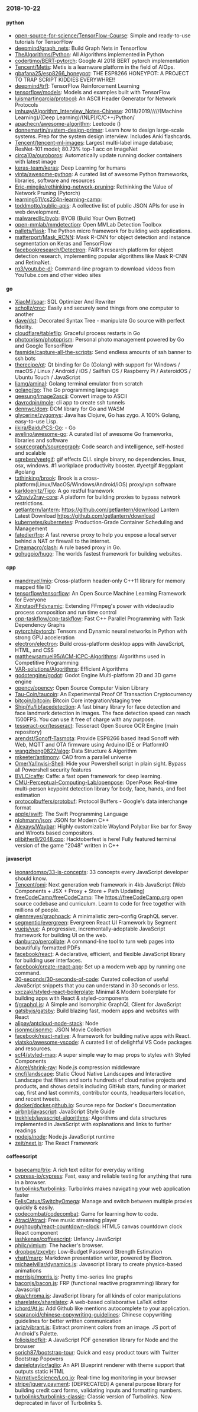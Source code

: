 ### 2018-10-22

#### python
* [open-source-for-science/TensorFlow-Course](https://github.com/open-source-for-science/TensorFlow-Course): Simple and ready-to-use tutorials for TensorFlow
* [deepmind/graph_nets](https://github.com/deepmind/graph_nets): Build Graph Nets in Tensorflow
* [TheAlgorithms/Python](https://github.com/TheAlgorithms/Python): All Algorithms implemented in Python
* [codertimo/BERT-pytorch](https://github.com/codertimo/BERT-pytorch): Google AI 2018 BERT pytorch implementation
* [Tencent/Metis](https://github.com/Tencent/Metis): Metis is a learnware platform in the field of AIOps.
* [gbafana25/esp8266_honeypot](https://github.com/gbafana25/esp8266_honeypot): THE ESP8266 HONEYPOT: A PROJECT TO TRAP SCRIPT KIDDIES EVERYWHRE!!
* [deepmind/trfl](https://github.com/deepmind/trfl): TensorFlow Reinforcement Learning
* [tensorflow/models](https://github.com/tensorflow/models): Models and examples built with TensorFlow
* [luismartingarcia/protocol](https://github.com/luismartingarcia/protocol): An ASCII Header Generator for Network Protocols
* [imhuay/Algorithm_Interview_Notes-Chinese](https://github.com/imhuay/Algorithm_Interview_Notes-Chinese): 2018/2019/////(Machine Learning)/(Deep Learning)/(NLP)/C/C++/Python/
* [apachecn/awesome-algorithm](https://github.com/apachecn/awesome-algorithm): Leetcode  () 
* [donnemartin/system-design-primer](https://github.com/donnemartin/system-design-primer): Learn how to design large-scale systems. Prep for the system design interview. Includes Anki flashcards.
* [Tencent/tencent-ml-images](https://github.com/Tencent/tencent-ml-images): Largest multi-label image database; ResNet-101 model; 80.73% top-1 acc on ImageNet
* [circa10a/ouroboros](https://github.com/circa10a/ouroboros): Automatically update running docker containers with latest image
* [keras-team/keras](https://github.com/keras-team/keras): Deep Learning for humans
* [vinta/awesome-python](https://github.com/vinta/awesome-python): A curated list of awesome Python frameworks, libraries, software and resources
* [Eric-mingjie/rethinking-network-pruning](https://github.com/Eric-mingjie/rethinking-network-pruning): Rethinking the Value of Network Pruning (Pytorch)
* [learning511/cs224n-learning-camp](https://github.com/learning511/cs224n-learning-camp): 
* [toddmotto/public-apis](https://github.com/toddmotto/public-apis): A collective list of public JSON APIs for use in web development.
* [malwaredllc/byob](https://github.com/malwaredllc/byob): BYOB (Build Your Own Botnet)
* [open-mmlab/mmdetection](https://github.com/open-mmlab/mmdetection): Open MMLab Detection Toolbox
* [pallets/flask](https://github.com/pallets/flask): The Python micro framework for building web applications.
* [matterport/Mask_RCNN](https://github.com/matterport/Mask_RCNN): Mask R-CNN for object detection and instance segmentation on Keras and TensorFlow
* [facebookresearch/Detectron](https://github.com/facebookresearch/Detectron): FAIR's research platform for object detection research, implementing popular algorithms like Mask R-CNN and RetinaNet.
* [rg3/youtube-dl](https://github.com/rg3/youtube-dl): Command-line program to download videos from YouTube.com and other video sites

#### go
* [XiaoMi/soar](https://github.com/XiaoMi/soar): SQL Optimizer And Rewriter
* [schollz/croc](https://github.com/schollz/croc): Easily and securely send things from one computer to another  
* [dave/dst](https://github.com/dave/dst): Decorated Syntax Tree - manipulate Go source with perfect fidelity.
* [cloudflare/tableflip](https://github.com/cloudflare/tableflip): Graceful process restarts in Go
* [photoprism/photoprism](https://github.com/photoprism/photoprism): Personal photo management powered by Go and Google TensorFlow
* [fasmide/capture-all-the-scripts](https://github.com/fasmide/capture-all-the-scripts): Send endless amounts of ssh banner to ssh bots
* [therecipe/qt](https://github.com/therecipe/qt): Qt binding for Go (Golang) with support for Windows / macOS / Linux / Android / iOS / Sailfish OS / Raspberry Pi / AsteroidOS / Ubuntu Touch / JavaScript
* [liamg/aminal](https://github.com/liamg/aminal): Golang terminal emulator from scratch
* [golang/go](https://github.com/golang/go): The Go programming language
* [qeesung/image2ascii](https://github.com/qeesung/image2ascii):  Convert image to ASCII
* [davrodpin/mole](https://github.com/davrodpin/mole): cli app to create ssh tunnels
* [dennwc/dom](https://github.com/dennwc/dom): DOM library for Go and WASM
* [glycerine/zygomys](https://github.com/glycerine/zygomys): Java has Clojure, Go has zygo. A 100% Golang, easy-to-use Lisp.
* [iikira/BaiduPCS-Go](https://github.com/iikira/BaiduPCS-Go):  - Go
* [avelino/awesome-go](https://github.com/avelino/awesome-go): A curated list of awesome Go frameworks, libraries and software
* [sourcegraph/sourcegraph](https://github.com/sourcegraph/sourcegraph): Code search and intelligence, self-hosted and scalable
* [sgreben/yeetgif](https://github.com/sgreben/yeetgif): gif effects CLI. single binary, no dependencies. linux, osx, windows. #1 workplace productivity booster. #yeetgif #eggplant #golang
* [txthinking/brook](https://github.com/txthinking/brook): Brook is a cross-platform(Linux/MacOS/Windows/Android/iOS) proxy/vpn software
* [karldoenitz/Tigo](https://github.com/karldoenitz/Tigo): A go restful framework
* [v2ray/v2ray-core](https://github.com/v2ray/v2ray-core): A platform for building proxies to bypass network restrictions.
* [getlantern/lantern](https://github.com/getlantern/lantern):  https://github.com/getlantern/download  Lantern Latest Download https://github.com/getlantern/download 
* [kubernetes/kubernetes](https://github.com/kubernetes/kubernetes): Production-Grade Container Scheduling and Management
* [fatedier/frp](https://github.com/fatedier/frp): A fast reverse proxy to help you expose a local server behind a NAT or firewall to the internet.
* [Dreamacro/clash](https://github.com/Dreamacro/clash): A rule based proxy in Go.
* [gohugoio/hugo](https://github.com/gohugoio/hugo): The worlds fastest framework for building websites.

#### cpp
* [mandreyel/mio](https://github.com/mandreyel/mio): Cross-platform header-only C++11 library for memory mapped file IO
* [tensorflow/tensorflow](https://github.com/tensorflow/tensorflow): An Open Source Machine Learning Framework for Everyone
* [Xingtao/FFdynamic](https://github.com/Xingtao/FFdynamic): Extending FFmpeg's power with video/audio process composition and run time control
* [cpp-taskflow/cpp-taskflow](https://github.com/cpp-taskflow/cpp-taskflow): Fast C++ Parallel Programming with Task Dependency Graphs
* [pytorch/pytorch](https://github.com/pytorch/pytorch): Tensors and Dynamic neural networks in Python with strong GPU acceleration
* [electron/electron](https://github.com/electron/electron): Build cross-platform desktop apps with JavaScript, HTML, and CSS
* [matthewsamuel95/ACM-ICPC-Algorithms](https://github.com/matthewsamuel95/ACM-ICPC-Algorithms): Algorithms used in Competitive Programming
* [VAR-solutions/Algorithms](https://github.com/VAR-solutions/Algorithms): Efficient Algorithms
* [godotengine/godot](https://github.com/godotengine/godot): Godot Engine  Multi-platform 2D and 3D game engine
* [opencv/opencv](https://github.com/opencv/opencv): Open Source Computer Vision Library
* [Tau-Coin/taucoin](https://github.com/Tau-Coin/taucoin): An Experimental Proof Of Transaction Cryptocurrency
* [bitcoin/bitcoin](https://github.com/bitcoin/bitcoin): Bitcoin Core integration/staging tree
* [ShiqiYu/libfacedetection](https://github.com/ShiqiYu/libfacedetection): A fast binary library for face detection and face landmark detection in images. The face detection speed can reach 1500FPS. You can use it free of charge with any purpose.
* [tesseract-ocr/tesseract](https://github.com/tesseract-ocr/tesseract): Tesseract Open Source OCR Engine (main repository)
* [arendst/Sonoff-Tasmota](https://github.com/arendst/Sonoff-Tasmota): Provide ESP8266 based itead Sonoff with Web, MQTT and OTA firmware using Arduino IDE or PlatformIO
* [wangzheng0822/algo](https://github.com/wangzheng0822/algo): Data Structure & Algorithm
* [mkeeter/antimony](https://github.com/mkeeter/antimony): CAD from a parallel universe
* [OmerYa/Invisi-Shell](https://github.com/OmerYa/Invisi-Shell): Hide your Powershell script in plain sight. Bypass all Powershell security features
* [BVLC/caffe](https://github.com/BVLC/caffe): Caffe: a fast open framework for deep learning.
* [CMU-Perceptual-Computing-Lab/openpose](https://github.com/CMU-Perceptual-Computing-Lab/openpose): OpenPose: Real-time multi-person keypoint detection library for body, face, hands, and foot estimation
* [protocolbuffers/protobuf](https://github.com/protocolbuffers/protobuf): Protocol Buffers - Google's data interchange format
* [apple/swift](https://github.com/apple/swift): The Swift Programming Language
* [nlohmann/json](https://github.com/nlohmann/json): JSON for Modern C++
* [Alexays/Waybar](https://github.com/Alexays/Waybar): Highly customizable Wayland Polybar like bar for Sway and Wlroots based compositors.  
* [plibither8/2048.cpp](https://github.com/plibither8/2048.cpp):  Hacktoberfest is here!   Fully featured terminal version of the game "2048" written in C++

#### javascript
* [leonardomso/33-js-concepts](https://github.com/leonardomso/33-js-concepts):  33 concepts every JavaScript developer should know.
* [Tencent/omi](https://github.com/Tencent/omi): Next generation web framework in 4kb JavaScript (Web Components + JSX + Proxy + Store + Path Updating)
* [freeCodeCamp/freeCodeCamp](https://github.com/freeCodeCamp/freeCodeCamp): The https://freeCodeCamp.org open source codebase and curriculum. Learn to code for free together with millions of people.
* [glennreyes/graphpack](https://github.com/glennreyes/graphpack):  A minimalistic zero-config GraphQL server.
* [segmentio/evergreen](https://github.com/segmentio/evergreen):  Evergreen React UI Framework by Segment
* [vuejs/vue](https://github.com/vuejs/vue):  A progressive, incrementally-adoptable JavaScript framework for building UI on the web.
* [danburzo/percollate](https://github.com/danburzo/percollate):    A command-line tool to turn web pages into beautifully formatted PDFs
* [facebook/react](https://github.com/facebook/react): A declarative, efficient, and flexible JavaScript library for building user interfaces.
* [facebook/create-react-app](https://github.com/facebook/create-react-app): Set up a modern web app by running one command.
* [30-seconds/30-seconds-of-code](https://github.com/30-seconds/30-seconds-of-code): Curated collection of useful JavaScript snippets that you can understand in 30 seconds or less.
* [xxczaki/styled-react-boilerplate](https://github.com/xxczaki/styled-react-boilerplate): Minimal & Modern boilerplate for building apps with React & styled-components
* [f/graphql.js](https://github.com/f/graphql.js): A Simple and Isomorphic GraphQL Client for JavaScript
* [gatsbyjs/gatsby](https://github.com/gatsbyjs/gatsby): Build blazing fast, modern apps and websites with React
* [alipay/antcloud-node-stack](https://github.com/alipay/antcloud-node-stack):  Node 
* [jsonmc/jsonmc](https://github.com/jsonmc/jsonmc): JSON Movie Collection
* [facebook/react-native](https://github.com/facebook/react-native): A framework for building native apps with React.
* [viatsko/awesome-vscode](https://github.com/viatsko/awesome-vscode):  A curated list of delightful VS Code packages and resources.
* [scf4/styled-map](https://github.com/scf4/styled-map): A super simple way to map props to styles with Styled Components 
* [Alorel/shrink-ray](https://github.com/Alorel/shrink-ray): Node.js compression middleware
* [cncf/landscape](https://github.com/cncf/landscape): Static Cloud Native Landscapes and Interactive Landscape that filters and sorts hundreds of cloud native projects and products, and shows details including GitHub stars, funding or market cap, first and last commits, contributor counts, headquarters location, and recent tweets.
* [docker/docker.github.io](https://github.com/docker/docker.github.io): Source repo for Docker's Documentation
* [airbnb/javascript](https://github.com/airbnb/javascript): JavaScript Style Guide
* [trekhleb/javascript-algorithms](https://github.com/trekhleb/javascript-algorithms):  Algorithms and data structures implemented in JavaScript with explanations and links to further readings
* [nodejs/node](https://github.com/nodejs/node): Node.js JavaScript runtime 
* [zeit/next.js](https://github.com/zeit/next.js): The React Framework

#### coffeescript
* [basecamp/trix](https://github.com/basecamp/trix): A rich text editor for everyday writing
* [cypress-io/cypress](https://github.com/cypress-io/cypress): Fast, easy and reliable testing for anything that runs in a browser.
* [turbolinks/turbolinks](https://github.com/turbolinks/turbolinks): Turbolinks makes navigating your web application faster
* [FelisCatus/SwitchyOmega](https://github.com/FelisCatus/SwitchyOmega): Manage and switch between multiple proxies quickly & easily.
* [codecombat/codecombat](https://github.com/codecombat/codecombat): Game for learning how to code.
* [Atraci/Atraci](https://github.com/Atraci/Atraci): Free music streaming player
* [pughpugh/react-countdown-clock](https://github.com/pughpugh/react-countdown-clock): HTML5 canvas countdown clock React component
* [jashkenas/coffeescript](https://github.com/jashkenas/coffeescript): Unfancy JavaScript
* [philc/vimium](https://github.com/philc/vimium): The hacker's browser.
* [dropbox/zxcvbn](https://github.com/dropbox/zxcvbn): Low-Budget Password Strength Estimation
* [yhatt/marp](https://github.com/yhatt/marp): Markdown presentation writer, powered by Electron.
* [michaelvillar/dynamics.js](https://github.com/michaelvillar/dynamics.js): Javascript library to create physics-based animations
* [morrisjs/morris.js](https://github.com/morrisjs/morris.js): Pretty time-series line graphs
* [baconjs/bacon.js](https://github.com/baconjs/bacon.js): FRP (functional reactive programming) library for Javascript
* [gka/chroma.js](https://github.com/gka/chroma.js): JavaScript library for all kinds of color manipulations
* [sharelatex/sharelatex](https://github.com/sharelatex/sharelatex): A web-based collaborative LaTeX editor
* [ichord/At.js](https://github.com/ichord/At.js): Add Github like mentions autocomplete to your application.
* [sparanoid/chinese-copywriting-guidelines](https://github.com/sparanoid/chinese-copywriting-guidelines): Chinese copywriting guidelines for better written communication
* [jariz/vibrant.js](https://github.com/jariz/vibrant.js): Extract prominent colors from an image. JS port of Android's Palette.
* [foliojs/pdfkit](https://github.com/foliojs/pdfkit): A JavaScript PDF generation library for Node and the browser
* [sorich87/bootstrap-tour](https://github.com/sorich87/bootstrap-tour): Quick and easy product tours with Twitter Bootstrap Popovers
* [danielgtaylor/aglio](https://github.com/danielgtaylor/aglio): An API Blueprint renderer with theme support that outputs static HTML
* [NarrativeScience/Log.io](https://github.com/NarrativeScience/Log.io): Real-time log monitoring in your browser
* [stripe/jquery.payment](https://github.com/stripe/jquery.payment): [DEPRECATED] A general purpose library for building credit card forms, validating inputs and formatting numbers.
* [turbolinks/turbolinks-classic](https://github.com/turbolinks/turbolinks-classic): Classic version of Turbolinks. Now deprecated in favor of Turbolinks 5.
